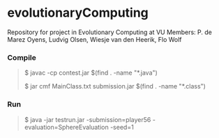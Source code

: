 # evolutionaryComputing
Repository for project in Evolutionary Computing at VU
Members: P. de Marez Oyens, Ludvig Olsen, Wiesje van den Heerik, Flo Wolf


### Compile

>$ javac -cp contest.jar $(find . -name "*.java")
>
>$ jar cmf MainClass.txt submission.jar $(find . -name "*.class")


### Run

>$ java -jar testrun.jar -submission=player56 -evaluation=SphereEvaluation -seed=1
